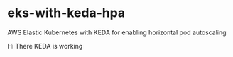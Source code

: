 # eks-with-keda-hpa
AWS Elastic Kubernetes with KEDA for enabling horizontal pod autoscaling

Hi There KEDA is working
